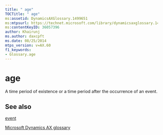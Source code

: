 ```yaml
---
title: " age"
TOCTitle: " age"
ms:assetid: DynamicsAXGlossary.1499651
ms:mtpsurl: https://technet.microsoft.com/library/dynamicsaxglossary.1499651(v=AX.60)
ms:contentKeyID: 36057396
author: Khairunj
ms.author: daxcpft
ms.date: 08/25/2014
mtps_version: v=AX.60
f1_keywords:
- Glossary.age
---
```


# age

A time period of existence or a time period after the occurrence of an event.

## See also

[event](event.md)

[Microsoft Dynamics AX glossary](glossary/microsoft-dynamics-ax-glossary.md)

  


